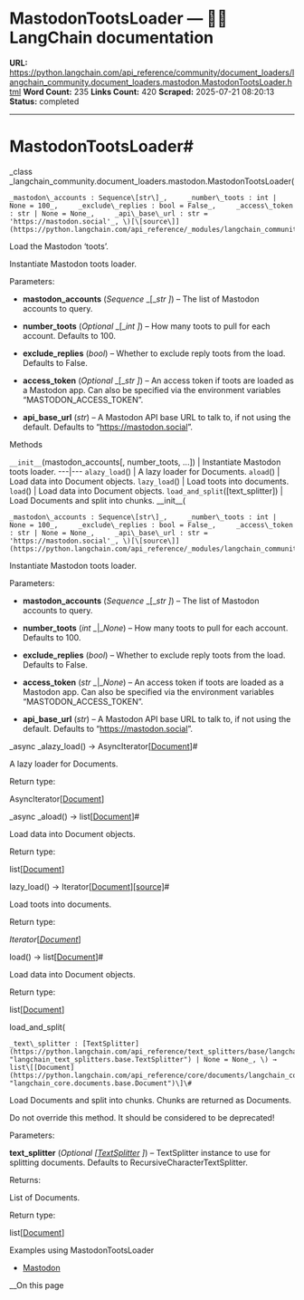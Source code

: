 # MastodonTootsLoader — 🦜🔗 LangChain  documentation

**URL:** https://python.langchain.com/api_reference/community/document_loaders/langchain_community.document_loaders.mastodon.MastodonTootsLoader.html
**Word Count:** 235
**Links Count:** 420
**Scraped:** 2025-07-21 08:20:13
**Status:** completed

---

# MastodonTootsLoader\#

_class _langchain\_community.document\_loaders.mastodon.MastodonTootsLoader\(

    _mastodon\_accounts : Sequence\[str\]_,     _number\_toots : int | None = 100_,     _exclude\_replies : bool = False_,     _access\_token : str | None = None_,     _api\_base\_url : str = 'https://mastodon.social'_, \)[\[source\]](https://python.langchain.com/api_reference/_modules/langchain_community/document_loaders/mastodon.html#MastodonTootsLoader)\#     

Load the Mastodon ‘toots’.

Instantiate Mastodon toots loader.

Parameters:     

  * **mastodon\_accounts** \(_Sequence_ _\[__str_ _\]_\) – The list of Mastodon accounts to query.

  * **number\_toots** \(_Optional_ _\[__int_ _\]_\) – How many toots to pull for each account. Defaults to 100.

  * **exclude\_replies** \(_bool_\) – Whether to exclude reply toots from the load. Defaults to False.

  * **access\_token** \(_Optional_ _\[__str_ _\]_\) – An access token if toots are loaded as a Mastodon app. Can also be specified via the environment variables “MASTODON\_ACCESS\_TOKEN”.

  * **api\_base\_url** \(_str_\) – A Mastodon API base URL to talk to, if not using the default. Defaults to “<https://mastodon.social>”.

Methods

`__init__`\(mastodon\_accounts\[, number\_toots, ...\]\) | Instantiate Mastodon toots loader.   ---|---   `alazy_load`\(\) | A lazy loader for Documents.   `aload`\(\) | Load data into Document objects.   `lazy_load`\(\) | Load toots into documents.   `load`\(\) | Load data into Document objects.   `load_and_split`\(\[text\_splitter\]\) | Load Documents and split into chunks.      \_\_init\_\_\(

    _mastodon\_accounts : Sequence\[str\]_,     _number\_toots : int | None = 100_,     _exclude\_replies : bool = False_,     _access\_token : str | None = None_,     _api\_base\_url : str = 'https://mastodon.social'_, \)[\[source\]](https://python.langchain.com/api_reference/_modules/langchain_community/document_loaders/mastodon.html#MastodonTootsLoader.__init__)\#     

Instantiate Mastodon toots loader.

Parameters:     

  * **mastodon\_accounts** \(_Sequence_ _\[__str_ _\]_\) – The list of Mastodon accounts to query.

  * **number\_toots** \(_int_ _|__None_\) – How many toots to pull for each account. Defaults to 100.

  * **exclude\_replies** \(_bool_\) – Whether to exclude reply toots from the load. Defaults to False.

  * **access\_token** \(_str_ _|__None_\) – An access token if toots are loaded as a Mastodon app. Can also be specified via the environment variables “MASTODON\_ACCESS\_TOKEN”.

  * **api\_base\_url** \(_str_\) – A Mastodon API base URL to talk to, if not using the default. Defaults to “<https://mastodon.social>”.

_async _alazy\_load\(\) → AsyncIterator\[[Document](https://python.langchain.com/api_reference/core/documents/langchain_core.documents.base.Document.html#langchain_core.documents.base.Document "langchain_core.documents.base.Document")\]\#     

A lazy loader for Documents.

Return type:     

AsyncIterator\[[Document](https://python.langchain.com/api_reference/core/documents/langchain_core.documents.base.Document.html#langchain_core.documents.base.Document "langchain_core.documents.base.Document")\]

_async _aload\(\) → list\[[Document](https://python.langchain.com/api_reference/core/documents/langchain_core.documents.base.Document.html#langchain_core.documents.base.Document "langchain_core.documents.base.Document")\]\#     

Load data into Document objects.

Return type:     

list\[[Document](https://python.langchain.com/api_reference/core/documents/langchain_core.documents.base.Document.html#langchain_core.documents.base.Document "langchain_core.documents.base.Document")\]

lazy\_load\(\) → Iterator\[[Document](https://python.langchain.com/api_reference/core/documents/langchain_core.documents.base.Document.html#langchain_core.documents.base.Document "langchain_core.documents.base.Document")\][\[source\]](https://python.langchain.com/api_reference/_modules/langchain_community/document_loaders/mastodon.html#MastodonTootsLoader.lazy_load)\#     

Load toots into documents.

Return type:     

_Iterator_\[[_Document_](https://python.langchain.com/api_reference/core/documents/langchain_core.documents.base.Document.html#langchain_core.documents.base.Document "langchain_core.documents.base.Document")\]

load\(\) → list\[[Document](https://python.langchain.com/api_reference/core/documents/langchain_core.documents.base.Document.html#langchain_core.documents.base.Document "langchain_core.documents.base.Document")\]\#     

Load data into Document objects.

Return type:     

list\[[Document](https://python.langchain.com/api_reference/core/documents/langchain_core.documents.base.Document.html#langchain_core.documents.base.Document "langchain_core.documents.base.Document")\]

load\_and\_split\(

    _text\_splitter : [TextSplitter](https://python.langchain.com/api_reference/text_splitters/base/langchain_text_splitters.base.TextSplitter.html#langchain_text_splitters.base.TextSplitter "langchain_text_splitters.base.TextSplitter") | None = None_, \) → list\[[Document](https://python.langchain.com/api_reference/core/documents/langchain_core.documents.base.Document.html#langchain_core.documents.base.Document "langchain_core.documents.base.Document")\]\#     

Load Documents and split into chunks. Chunks are returned as Documents.

Do not override this method. It should be considered to be deprecated\!

Parameters:     

**text\_splitter** \(_Optional_ _\[_[_TextSplitter_](https://python.langchain.com/api_reference/text_splitters/base/langchain_text_splitters.base.TextSplitter.html#langchain_text_splitters.base.TextSplitter "langchain_text_splitters.base.TextSplitter") _\]_\) – TextSplitter instance to use for splitting documents. Defaults to RecursiveCharacterTextSplitter.

Returns:     

List of Documents.

Return type:     

list\[[Document](https://python.langchain.com/api_reference/core/documents/langchain_core.documents.base.Document.html#langchain_core.documents.base.Document "langchain_core.documents.base.Document")\]

Examples using MastodonTootsLoader

  * [Mastodon](https://python.langchain.com/docs/integrations/document_loaders/mastodon/)

__On this page